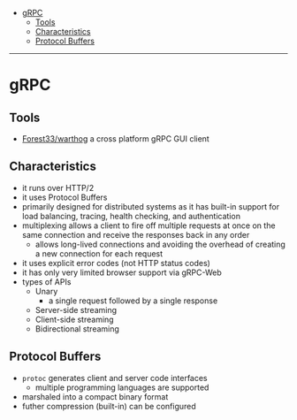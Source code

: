 - [gRPC](#grpc)
  * [Tools](#tools)
  * [Characteristics](#characteristics)
  * [Protocol Buffers](#protocol-buffers)
___

# gRPC

## Tools

- [Forest33/warthog](https://github.com/Forest33/warthog) a cross platform gRPC
  GUI client

## Characteristics

- it runs over HTTP/2
- it uses Protocol Buffers
- primarily designed for distributed systems as it has built-in support for load
  balancing, tracing, health checking, and authentication
- multiplexing allows a client to fire off multiple requests at once on the same
  connection and receive the responses back in any order
  * allows long-lived connections and avoiding the overhead of creating a new
    connection for each request
- it uses explicit error codes (not HTTP status codes)
- it has only very limited browser support via gRPC-Web
- types of APIs
  * Unary
    * a single request followed by a single response
  * Server-side streaming
  * Client-side streaming
  * Bidirectional streaming

## Protocol Buffers

- `protoc` generates client and server code interfaces
  * multiple programming languages are supported
- marshaled into a compact binary format
- futher compression (built-in) can be configured
